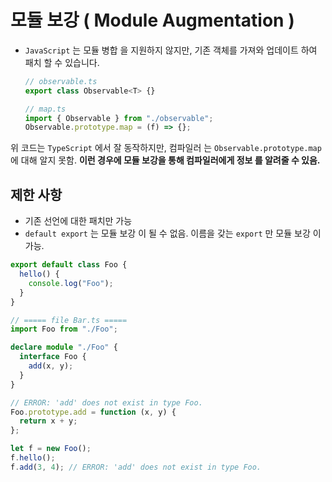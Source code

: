 # 모듈 보강 ( Module Augmentation )

- `JavaScript` 는 모듈 병합 을 지원하지 않지만, 기존 객체를 가져와 업데이트 하여 패치 할 수 있습니다.

  ```ts
  // observable.ts
  export class Observable<T> {}

  // map.ts
  import { Observable } from "./observable";
  Observable.prototype.map = (f) => {};
  ```

위 코드는 `TypeScript` 에서 잘 동작하지만, 컴파일러 는 `Observable.prototype.map` 에 대해 알지 못함. **이런 경우에 모듈 보강을 통해 컴파일러에게 정보 를 알려줄 수 있음.**

## 제한 사항

- 기존 선언에 대한 패치만 가능
- `default export` 는 모듈 보강 이 될 수 없음. 이름을 갖는 `export` 만 모듈 보강 이 가능.

```ts
export default class Foo {
  hello() {
    console.log("Foo");
  }
}

// ===== file Bar.ts =====
import Foo from "./Foo";

declare module "./Foo" {
  interface Foo {
    add(x, y);
  }
}

// ERROR: 'add' does not exist in type Foo.
Foo.prototype.add = function (x, y) {
  return x + y;
};

let f = new Foo();
f.hello();
f.add(3, 4); // ERROR: 'add' does not exist in type Foo.
```
